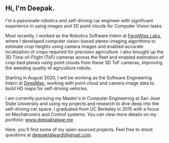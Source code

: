 ## Hi, I'm Deepak. 
I'm a passionate robotics and self-driving car engineer with significant experience in using images and 3D point clouds for Computer Vision tasks. 

Most recently, I worked as the Robotics Software Intern at [FarmWise Labs](farmwise.io), where I developed computer vision-based stereo-imaging algorithms to estimate crop heights using camera images and enabled accurate localization of crops required for precision agriculture. I also brought up the 3D Time-of-Flight (ToF) cameras across the fleet and enabled estimation of crop-bed planes using point clouds from these 3D ToF cameras, improving the weeding quality of agriculture robots.

Starting in August 2020, I will be working as the Software Engineering Intern at [DeepMap](deepmap.ai), working with point cloud and camera image data to build HD maps for self-driving vehicles.

I am currently pursuing my Master's in Computer Engineering at San Jose State University and using my projects and research to dive deep into the self-driving car space. I graduated from UC Berkeley in 2015 with a focus on Mechatronics and Control systems. You can view more details on my portfolio: www.deepaktalwar.me

Here, you'll find some of my open-sourced projects. Feel free to shoot questions at deepaktalwardt@gmail.com. 